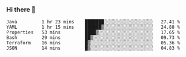 ### Hi there 👋


<!--START_SECTION:waka-->

```text
Java         1 hr 23 mins    ███████░░░░░░░░░░░░░░░░░░   27.41 %
YAML         1 hr 15 mins    ██████▒░░░░░░░░░░░░░░░░░░   24.88 %
Properties   53 mins         ████▒░░░░░░░░░░░░░░░░░░░░   17.65 %
Bash         29 mins         ██▒░░░░░░░░░░░░░░░░░░░░░░   09.73 %
Terraform    16 mins         █▒░░░░░░░░░░░░░░░░░░░░░░░   05.36 %
JSON         14 mins         █▒░░░░░░░░░░░░░░░░░░░░░░░   04.83 %
```

<!--END_SECTION:waka-->

<!--
**ssrahul96/ssrahul96** is a ✨ _special_ ✨ repository because its `README.md` (this file) appears on your GitHub profile.

Here are some ideas to get you started:

- 🔭 I’m currently working on ...
- 🌱 I’m currently learning ...
- 👯 I’m looking to collaborate on ...
- 🤔 I’m looking for help with ...
- 💬 Ask me about ...
- 📫 How to reach me: ...
- 😄 Pronouns: ...
- ⚡ Fun fact: ...
-->
